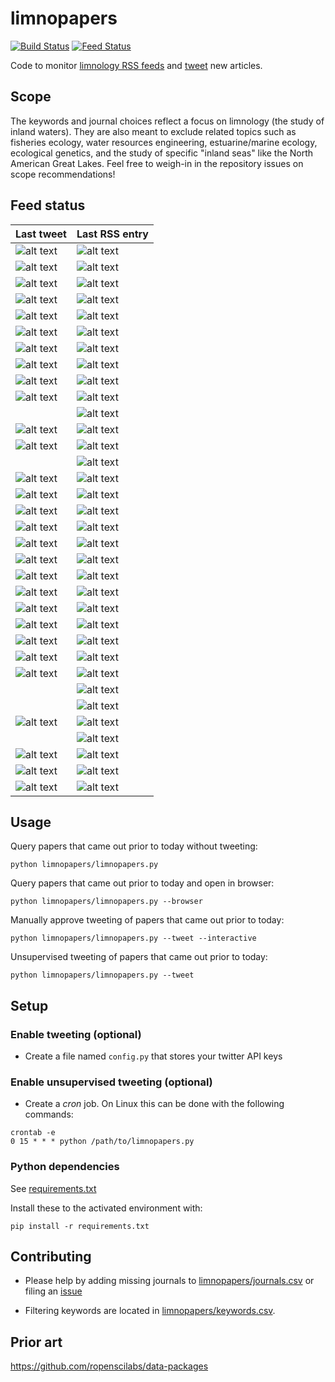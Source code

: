 # limnopapers

[![Build Status](https://api.travis-ci.org/jsta/limnopapers.png)](https://travis-ci.org/jsta/limnopapers) [![Feed Status](https://img.shields.io/badge/feed%20status-good-green.svg)](https://jsta.github.io/limnopapers)

Code to monitor [limnology RSS feeds](limnopapers/journals.csv) and [tweet](https://twitter.com/limno_papers) new articles.

## Scope

The keywords and journal choices reflect a focus on limnology (the study of inland waters). They are also meant to exclude related topics such as fisheries ecology, water resources engineering, estuarine/marine ecology, ecological genetics, and the study of specific "inland seas" like the North American Great Lakes. Feel free to weigh-in in the repository issues on scope recommendations!

## Feed status
Last tweet|Last RSS entry
---|---
![alt text](https://img.shields.io/badge/Bioscience-2019--01--16-green.svg)|![alt text](https://img.shields.io/badge/Bioscience-2019--02--15-green.svg)
![alt text](https://img.shields.io/badge/Aquatic%20Sciences-2019--02--28-green.svg)|![alt text](https://img.shields.io/badge/Aquatic%20Sciences-2019--02--20-green.svg)
![alt text](https://img.shields.io/badge/Lake%20and%20Reservoir%20Management-2019--02--28-green.svg)|![alt text](https://img.shields.io/badge/Lake%20and%20Reservoir%20Management-2019--02--27-green.svg)
![alt text](https://img.shields.io/badge/Oikos-2018--12--05-green.svg)|![alt text](https://img.shields.io/badge/Oikos-2019--03--04-green.svg)
![alt text](https://img.shields.io/badge/Limnology%20and%20Oceanography-2019--03--06-green.svg)|![alt text](https://img.shields.io/badge/Limnology%20and%20Oceanography-2019--03--05-green.svg)
![alt text](https://img.shields.io/badge/Global%20Biogeochemical%20Cycles-2019--03--05-green.svg)|![alt text](https://img.shields.io/badge/Global%20Biogeochemical%20Cycles-2019--03--07-green.svg)
![alt text](https://img.shields.io/badge/Freshwater%20Biology-2019--01--24-green.svg)|![alt text](https://img.shields.io/badge/Freshwater%20Biology-2019--03--07-green.svg)
![alt text](https://img.shields.io/badge/Biogeochemistry-2019--02--18-green.svg)|![alt text](https://img.shields.io/badge/Biogeochemistry-2019--03--08-green.svg)
![alt text](https://img.shields.io/badge/CJFAS-2018--12--20-green.svg)|![alt text](https://img.shields.io/badge/CJFAS-2019--03--08-green.svg)
![alt text](https://img.shields.io/badge/Limnology%20and%20Oceanography:%20Letters-2018--12--03-green.svg)|![alt text](https://img.shields.io/badge/Limnology%20and%20Oceanography:%20Letters-2019--03--10-green.svg)
&nbsp;|![alt text](https://img.shields.io/badge/Nature%20Climate%20Change-2019--03--11-green.svg)
![alt text](https://img.shields.io/badge/Ecosystems-2019--03--04-green.svg)|![alt text](https://img.shields.io/badge/Ecosystems-2019--03--11-green.svg)
![alt text](https://img.shields.io/badge/Nature%20Geoscience-2019--02--26-green.svg)|![alt text](https://img.shields.io/badge/Nature%20Geoscience-2019--03--11-green.svg)
&nbsp;|![alt text](https://img.shields.io/badge/Aquatic%20Ecology-2019--03--11-green.svg)
![alt text](https://img.shields.io/badge/Freshwater%20Science-2019--03--04-green.svg)|![alt text](https://img.shields.io/badge/Freshwater%20Science-2019--03--11-green.svg)
![alt text](https://img.shields.io/badge/Inland%20Waters-2019--03--12-green.svg)|![alt text](https://img.shields.io/badge/Inland%20Waters-2019--03--11-green.svg)
![alt text](https://img.shields.io/badge/Global%20Ecology%20and%20Biogeography-2019--01--22-green.svg)|![alt text](https://img.shields.io/badge/Global%20Ecology%20and%20Biogeography-2019--03--11-green.svg)
![alt text](https://img.shields.io/badge/Marine%20and%20Freshwater%20Research-2019--01--17-green.svg)|![alt text](https://img.shields.io/badge/Marine%20and%20Freshwater%20Research-2019--03--12-green.svg)
![alt text](https://img.shields.io/badge/Ecology-2019--03--07-green.svg)|![alt text](https://img.shields.io/badge/Ecology-2019--03--12-green.svg)
![alt text](https://img.shields.io/badge/JAWRA-2019--03--07-green.svg)|![alt text](https://img.shields.io/badge/JAWRA-2019--03--12-green.svg)
![alt text](https://img.shields.io/badge/Earth%20System%20Science%20Data-2019--03--12-green.svg)|![alt text](https://img.shields.io/badge/Earth%20System%20Science%20Data-2019--03--12-green.svg)
![alt text](https://img.shields.io/badge/Global%20Change%20Biology-2019--03--03-green.svg)|![alt text](https://img.shields.io/badge/Global%20Change%20Biology-2019--03--12-green.svg)
![alt text](https://img.shields.io/badge/Journal%20of%20Geophysical%20Research:%20Biogeosciences-2019--03--07-green.svg)|![alt text](https://img.shields.io/badge/Journal%20of%20Geophysical%20Research:%20Biogeosciences-2019--03--12-green.svg)
![alt text](https://img.shields.io/badge/Water%20Resources%20Research-2019--03--13-green.svg)|![alt text](https://img.shields.io/badge/Water%20Resources%20Research-2019--03--12-green.svg)
![alt text](https://img.shields.io/badge/Limnology%20and%20Oceanography:%20Methods-2019--01--11-green.svg)|![alt text](https://img.shields.io/badge/Limnology%20and%20Oceanography:%20Methods-2019--03--12-green.svg)
![alt text](https://img.shields.io/badge/Ecological%20Applications-2019--02--11-green.svg)|![alt text](https://img.shields.io/badge/Ecological%20Applications-2019--03--12-green.svg)
![alt text](https://img.shields.io/badge/Geophysical%20Research%20Letters-2019--03--04-green.svg)|![alt text](https://img.shields.io/badge/Geophysical%20Research%20Letters-2019--03--12-green.svg)
&nbsp;|![alt text](https://img.shields.io/badge/Environmental%20Research%20Letters-2019--03--13-green.svg)
&nbsp;|![alt text](https://img.shields.io/badge/Environmental%20Science%20and%20Technology-2019--03--13-green.svg)
![alt text](https://img.shields.io/badge/HESS-2019--02--06-green.svg)|![alt text](https://img.shields.io/badge/HESS-2019--03--13-green.svg)
&nbsp;|![alt text](https://img.shields.io/badge/Geoscientific%20Model%20Development-2019--03--13-green.svg)
![alt text](https://img.shields.io/badge/Biogeosciences-2019--01--02-green.svg)|![alt text](https://img.shields.io/badge/Biogeosciences-2019--03--13-green.svg)
![alt text](https://img.shields.io/badge/Ambio-2018--12--21-green.svg)|![alt text](https://img.shields.io/badge/Ambio-2019--04--01-green.svg)
![alt text](https://img.shields.io/badge/Hydrobiologia-2019--03--09-green.svg)|![alt text](https://img.shields.io/badge/Hydrobiologia-2019--05--01-green.svg)

## Usage

Query papers that came out prior to today without tweeting:

`python limnopapers/limnopapers.py`

Query papers that came out prior to today and open in browser:

`python limnopapers/limnopapers.py --browser`

Manually approve tweeting of papers that came out prior to today:

`python limnopapers/limnopapers.py --tweet --interactive`

Unsupervised tweeting of papers that came out prior to today:

`python limnopapers/limnopapers.py --tweet`

## Setup

### Enable tweeting (optional)

* Create a file named `config.py` that stores your twitter API keys

### Enable unsupervised tweeting (optional)

* Create a _cron_ job. On Linux this can be done with the following commands:

```
crontab -e 
0 15 * * * python /path/to/limnopapers.py
```

### Python dependencies

See [requirements.txt](requirements.txt)

Install these to the activated environment with:

`pip install -r requirements.txt`

## Contributing

* Please help by adding missing journals to [limnopapers/journals.csv](limnopapers/journals.csv) or filing an [issue](https://github.com/jsta/limnopapers/issues)

* Filtering keywords are located in [limnopapers/keywords.csv](limnopapers/keywords.csv).

## Prior art

https://github.com/ropenscilabs/data-packages
